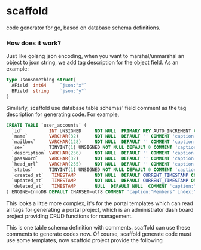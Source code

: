 scaffold
===

code generator for go, based on database schema definitions.

### How does it work?

Just like golang json encoding, when you want to marshal/unmarshal an object to json string, we add tag description for the object field. As an example:

````go
type JsonSomething struct{
  AField  int64     `json:"x"`
  BField  string    `json:"y"`
}
````
Similarly, scaffold use database table schemas' field comment as the tag description for generating code. For example,

````sql
CREATE TABLE `user_accounts` (
  `id`          INT UNSIGNED     NOT NULL  PRIMARY KEY AUTO_INCREMENT COMMENT 'caption:"No"',
  `name`        VARCHAR(32)      NOT NULL  DEFAULT '' COMMENT 'caption:"Name" column:"y" update:"y" query:"like" widget:"text" valid:"required(),min(6),max(16)"',
  `mailbox`     VARCHAR(128)     NOT NULL  DEFAULT '' COMMENT 'caption:"Email" column:"y" query:"like" widget:"email" valid:"required(),email()"',
  `sex`         TINYINT(1) UNSIGNED NOT NULL DEFAULT 0 COMMENT 'caption:"Sex" column:"y" update:"y" widget:"selection" relation:"user_accounts_sex"',
  `description` VARCHAR(256)     NOT NULL  DEFAULT '' COMMENT 'caption:"Description" update:"y" widget:"textarea"',
  `password`    VARCHAR(32)      NOT NULL  DEFAULT '' COMMENT 'caption:"Password" update:"y" widget:"password" valid:"required()"',
  `head_url`    VARCHAR(255)     NOT NULL  DEFAULT '' COMMENT 'caption:"Header Image" update:"y" widget:"file"',
  `status`      TINYINT(1) UNSIGNED NOT NULL DEFAULT 0 COMMENT 'caption:"Status" column:"y" update:"y" query:"eq" widget:"selection" relation:"user_accounts_status"',
  `created_at`   TIMESTAMP       NOT NULL  DEFAULT CURRENT_TIMESTAMP COMMENT 'caption:"Create Time" widget:"datetime"',
  `updated_at`   TIMESTAMP       NOT NULL  DEFAULT CURRENT_TIMESTAMP ON UPDATE CURRENT_TIMESTAMP COMMENT 'caption:"Update Time" column:"y" widget:"datetime"',
  `deleted_at`   TIMESTAMP       NULL  DEFAULT NULL  COMMENT 'caption:"Delete Time" gotype:"*time.Time" ignore:"y" widget:"datetime"'
) ENGINE=InnoDB DEFAULT CHARSET=utf8 COMMENT 'caption:"Members" index:"y" import:"y" export:"y"';

````
This looks a little more complex, it's for the portal templates which can read all tags for generating a portal project, which is an administrator dash board project providing CRUD functions for management.

This is one table schema definition with comments. scaffold can use these comments to generate codes now. Of course, scaffold generate code must use some templates, now scaffold project provide the following 